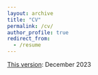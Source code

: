 ```yaml
---
layout: archive
title: "CV"
permalink: /cv/
author_profile: true
redirect_from:
  - /resume
---
```


[This version](../files/CavaleriFilippo_CV.pdf): December 2023 
<!---  Coming soon. --->
